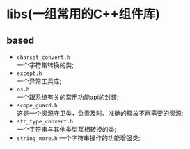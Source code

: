 # libs(一组常用的C++组件库)

## based
- `charset_convert.h`   
  一个字符集转换的类;   
- `except.h`   
 一个异常工具库;   
- `os.h`   
 一个跟系统有关的常用功能api的封装;
- `scope_guard.h`   
 这是一个资源守卫类，负责及时、准确的释放不再需要的资源;   
- `str_type_convert.h`   
 一个字符串与其他类型互相转换的类;   
- `string_more.h`
 一个字符串操作的功能增强类;   

